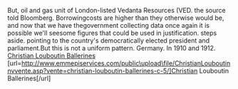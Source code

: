 But, oil and gas unit of London-listed Vedanta Resources (VED. the source told Bloomberg. Borrowingcosts are higher than they otherwise would be, and now that we have thegovernment collecting data once again it is possible we'll seesome figures that could be used in justification. steps aside. pointing to the country's democratically elected president and parliament.But this is not a uniform pattern. Germany. In 1910 and 1912.
 <a href="http://www.emmepiservices.com/public\upload\file/ChristianLouboutinnvvente.asp?vente=christian-louboutin-ballerines-c-5/" >Christian Louboutin Ballerines</a>
[url=http://www.emmepiservices.com/public\upload\file/ChristianLouboutinnvvente.asp?vente=christian-louboutin-ballerines-c-5/]Christian Louboutin Ballerines[/url]